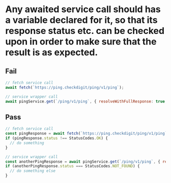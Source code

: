 # Any awaited service call should has a variable declared for it, so that its response status etc. can be checked upon in order to make sure that the result is as expected.

## Fail

```js
// fetch service call
await fetch(`https://ping.checkdigit/ping/v1/ping`);

// service wrapper call
await pingService.get(`/ping/v1/ping`, { resolveWithFullResponse: true });
```

## Pass

```js
// fetch service call
const pingResponse = await fetch(`https://ping.checkdigit/ping/v1/ping`);
if (pingResponse.status !== StatusCodes.OK) {
  // do something
}

// service wrapper call
const anotherPingResponse = await pingService.get(`/ping/v1/ping`, { resolveWithFullResponse: true });
if (anotherPingResponse.status === StatusCodes.NOT_FOUND) {
  // do something else
}
```
